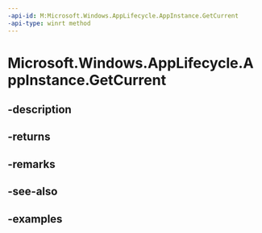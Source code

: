 ```yaml
---
-api-id: M:Microsoft.Windows.AppLifecycle.AppInstance.GetCurrent
-api-type: winrt method
---
```


# Microsoft.Windows.AppLifecycle.AppInstance.GetCurrent

<!--
public static Microsoft.Windows.AppLifecycle.AppInstance GetCurrent ();
-->


## -description

## -returns

## -remarks

## -see-also

## -examples



